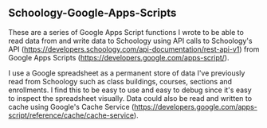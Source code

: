 ## Schoology-Google-Apps-Scripts

These are a series of Google Apps Script functions I wrote to be able to read data from and write data to Schoology using API calls to Schoology's API (https://developers.schoology.com/api-documentation/rest-api-v1) from Google Apps Scripts (https://developers.google.com/apps-script/).

I use a Google spreadsheet as a permanent store of data I've previously read from Schoology such as class buildings, courses, sections and enrollments. I find this to be easy to use and easy to debug since it's easy to inspect the spreadsheet visually. Data could also be read and written to cache using Google's Cache Service (https://developers.google.com/apps-script/reference/cache/cache-service).
